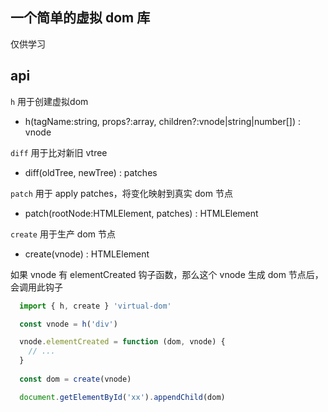 ## 一个简单的虚拟 dom 库
仅供学习

## api
`h` 用于创建虚拟dom
+ h(tagName:string, props?:array, children?:vnode|string|number[]) : vnode

`diff` 用于比对新旧 vtree
+ diff(oldTree, newTree) : patches

`patch` 用于 apply patches，将变化映射到真实 dom 节点
+ patch(rootNode:HTMLElement, patches) : HTMLElement

`create` 用于生产 dom 节点
+ create(vnode) : HTMLElement

如果 vnode 有 elementCreated 钩子函数，那么这个 vnode 生成 dom 节点后，会调用此钩子

```js
  import { h, create } 'virtual-dom'

  const vnode = h('div')

  vnode.elementCreated = function (dom, vnode) {
    // ...
  }
  
  const dom = create(vnode)

  document.getElementById('xx').appendChild(dom)
```
